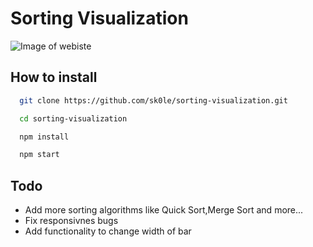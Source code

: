 # Sorting Visualization

![Image of webiste](https://i.ibb.co/m6yPcDT/Screenshot-3.png)

## How to install

```bash
  git clone https://github.com/sk0le/sorting-visualization.git

  cd sorting-visualization

  npm install

  npm start
```

## Todo

- Add more sorting algorithms like Quick Sort,Merge Sort and more...
- Fix responsivnes bugs
- Add functionality to change width of bar
